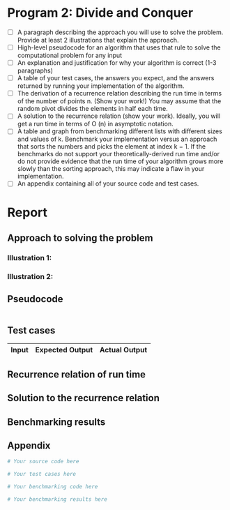 # Program 2: Divide and Conquer

- [ ] A paragraph describing the approach you will use to solve the problem. Provide at least 2 illustrations that explain the
approach.
- [ ] High-level pseudocode for an algorithm that uses that rule to solve the computational problem for any input
- [ ] An explanation and justification for why your algorithm is correct (1-3 paragraphs)
- [ ] A table of your test cases, the answers you expect, and the answers returned by running your implementation of the
algorithm.
- [ ] The derivation of a recurrence relation describing the run time in terms of the number of points n. (Show your work!)
You may assume that the random pivot divides the elements in half each time.
- [ ] A solution to the recurrence relation (show your work). Ideally, you will get a run time in terms of O (n) in asymptotic
notation.
- [ ] A table and graph from benchmarking different lists with different sizes and values of k. Benchmark your implementation
versus an approach that sorts the numbers and picks the element at index k − 1. If the benchmarks do not support your
theoretically-derived run time and/or do not provide evidence that the run time of your algorithm grows more slowly than the sorting approach,
this may indicate a flaw in your implementation.
- [ ] An appendix containing all of your source code and test cases.

# Report
## Approach to solving the problem

### Illustration 1: 

### Illustration 2:

## Pseudocode
```python

```

## Test cases
| Input | Expected Output | Actual Output |
|--------|----------------|----------------|

## Recurrence relation of run time

## Solution to the recurrence relation

## Benchmarking results

## Appendix
```python
# Your source code here
```
```python
# Your test cases here
```
```python
# Your benchmarking code here
```
```python
# Your benchmarking results here
```
